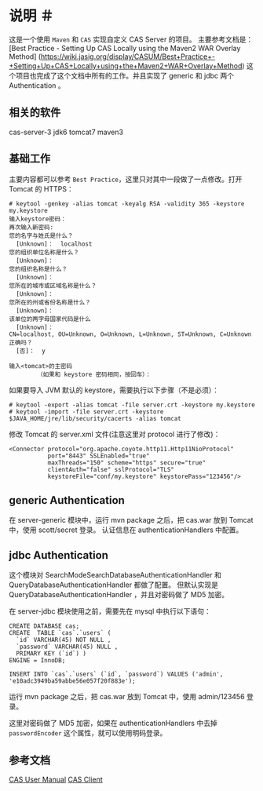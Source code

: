 # 说明 ＃

这是一个使用 `Maven` 和 `CAS` 实现自定义 CAS Server 的项目。
主要参考文档是：[Best Practice - Setting Up CAS Locally using the Maven2 WAR Overlay Method]
(https://wiki.jasig.org/display/CASUM/Best+Practice+-+Setting+Up+CAS+Locally+using+the+Maven2+WAR+Overlay+Method)
这个项目也完成了这个文档中所有的工作。并且实现了 generic 和 jdbc 两个 Authentication 。

## 相关的软件 ##
cas-server-3
jdk6
tomcat7
maven3

## 基础工作 ##

主要内容都可以参考 `Best Practice`，这里只对其中一段做了一点修改。打开 Tomcat 的 HTTPS：

    # keytool -genkey -alias tomcat -keyalg RSA -validity 365 -keystore my.keystore
    输入keystore密码：
    再次输入新密码:
    您的名字与姓氏是什么？
      [Unknown]：  localhost
    您的组织单位名称是什么？
      [Unknown]：
    您的组织名称是什么？
      [Unknown]：
    您所在的城市或区域名称是什么？
      [Unknown]：
    您所在的州或省份名称是什么？
      [Unknown]：
    该单位的两字母国家代码是什么
      [Unknown]：
    CN=localhost, OU=Unknown, O=Unknown, L=Unknown, ST=Unknown, C=Unknown 正确吗？
      [否]：  y

    输入<tomcat>的主密码
            （如果和 keystore 密码相同，按回车）：

如果要导入 JVM 默认的 keystore，需要执行以下步骤（不是必须）：

    # keytool -export -alias tomcat -file server.crt -keystore my.keystore
    # keytool -import -file server.crt -keystore $JAVA_HOME/jre/lib/security/cacerts -alias tomcat

修改 Tomcat 的 server.xml 文件(注意这里对 protocol 进行了修改)：

    <Connector protocol="org.apache.coyote.http11.Http11NioProtocol"
               port="8443" SSLEnabled="true"
               maxThreads="150" scheme="https" secure="true"
               clientAuth="false" sslProtocol="TLS"
               keystoreFile="conf/my.keystore" keystorePass="123456"/>

## generic Authentication ##

在 server-generic 模块中，运行 mvn package 之后，把 cas.war 放到 Tomcat 中，使用 scott/secret 登录。
认证信息在 authenticationHandlers 中配置。

## jdbc Authentication ##

这个模块对 SearchModeSearchDatabaseAuthenticationHandler 和 QueryDatabaseAuthenticationHandler 都做了配置。
但默认实现是 QueryDatabaseAuthenticationHandler ，并且对密码做了 MD5 加密。

在 server-jdbc 模块使用之前，需要先在 mysql 中执行以下语句：

    CREATE DATABASE cas;
    CREATE  TABLE `cas`.`users` (
      `id` VARCHAR(45) NOT NULL ,
      `password` VARCHAR(45) NULL ,
      PRIMARY KEY (`id`) )
    ENGINE = InnoDB;

    INSERT INTO `cas`.`users` (`id`, `password`) VALUES ('admin', 'e10adc3949ba59abbe56e057f20f883e');

运行 mvn package 之后，把 cas.war 放到 Tomcat 中，使用 admin/123456 登录。

这里对密码做了 MD5 加密，如果在 authenticationHandlers 中去掉 `passwordEncoder` 这个属性，就可以使用明码登录。

## 参考文档 ##
[CAS User Manual](https://wiki.jasig.org/display/CASUM/Home)
[CAS Client](https://wiki.jasig.org/display/CASC/CAS+Client+for+Java+3.1)

